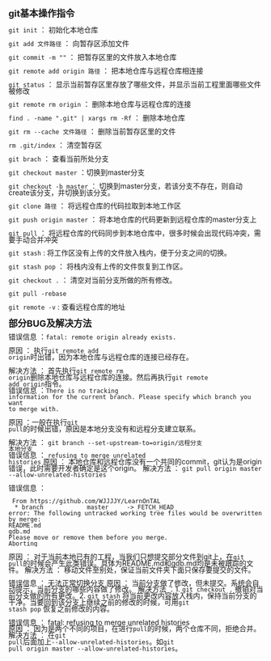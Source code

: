 <div style="line-height:12px"><font siz=3>
<div>
<font size=4><b>git基本操作指令</b></font>


<div style="margin:20px 0 0 0"><code>git init</code> ： 初始化本地仓库</div>

<code>git add 文件路径</code> ： 向暂存区添加文件

<code>git commit -m ""</code> ： 把暂存区里的文件放入本地仓库

<code>git remote add origin 路径</code> ： 把本地仓库与远程仓库相连接

<code>git status</code> ： 显示当前暂存区里存放了哪些文件，并显示当前工程里面哪些文件被修改

<code>git remote rm origin</code> ： 删除本地仓库与远程仓库的连接

<code>find . -name ".git" | xargs rm -Rf</code> ： 删除本地仓库

<code>git rm --cache 文件路径</code> ： 删除当前暂存区里的文件

<code>rm .git/index</code> ： 清空暂存区

<code>git brach</code> ： 查看当前所处分支

<code>git checkout master</code> ：切换到master分支

<code>git checkout -b master</code> ： 切换到master分支，若该分支不存在，则自动create该分支，并切换到该分支。

<code>git clone 路径</code> ： 将远程仓库的代码拉取到本地工作区

<code>git push origin master</code> ： 将本地仓库的代码更新到远程仓库的master分支上

<code>git pull</code> ： 将远程仓库的代码同步到本地仓库中，很多时候会出现代码冲突，需要手动合并冲突

<code>git stash</code> : 将工作区没有上传的文件放入栈内，便于分支之间的切换。

<code>git stash pop</code> ： 将栈内没有上传的文件恢复到工作区。

<code>git checkout .</code> ： 清空对当前分支所做的所有修改。

<code>git pull -rebase</code>

<code>git remote -v</code> : 查看远程仓库的地址


<div style="margin:10px 0px 0px 0px">

<div style="margin:20px 0px 0px 0px"><font size=4><b>部分BUG及解决方法</b></font></div>

错误信息 ：<code>fatal: remote origin already exists.</code>

原因 ： 执行<code>git remote add origin</code>时出错，因为本地仓库与远程仓库的连接已经存在。

解决方法 ： 首先执行<code>git remote rm origin</code>删除本地仓库与远程仓库的连接。然后再执行<code>git remote add origin</code>指令。
<br>
错误信息 ：<code>There is no tracking information for the current branch. Please specify which branch you want to merge with.</code>

原因 ：一般在执行<code>git pull</code>的时候出错，原因是本地分支没有和远程分支建立联系。

解决方法 ： <code>git branch --set-upstream-to=origin/远程分支 本地分支</code>
<br>
错误信息 ： <code>refusing to merge unrelated histories</code>
原因 ： 本地仓库和远程仓库没有一个共同的commit，git认为是origin错误，此时需要开发者确定是这个origin。
解决方法 ： <code>git pull origin master --allow-unrelated-histories</code>

错误信息 ：

	 From https://github.com/WJJJJY/LearnOnTAL
	　* branch            master     -> FETCH_HEAD
	error: The following untracked working tree files would be overwritten by merge:
	README.md
	gdb.md
	Please move or remove them before you merge.
	Aborting

原因 ： 对于当前本地已有的工程，当我们只想提交部分文件到git上，在<code>git pull</code>的时候会产生此类错误。具体为README.md和gdb.md均是未被跟踪的文件。
解决方法 ： 移动文件至别处，保证当前文件夹下面只保存要提交的文件。

错误信息 ： 无法正常切换分支
原因 ： 当前分支做了修改，但未提交。系统会自动提示，当前分支的哪些内容做了修改。
解决方法 ：1. <code>git checkout .</code> 撤销对当前分支做的所有更改。2. <code>git stash</code> 将当前更改内容放入栈内，保持当前分支的干净。当要回到该分支上继续之前的修改的时候，可用<code>git stash pop</code> 恢复之前修改的内容。


错误信息 ： fatal: refusing to merge unrelated histories<br>
原因 ： 因为是两个不同的项目，在进行<code>pull</code>的时候，两个仓库不同，拒绝合并。
解决方法 ： 在<code>git pull</code>后面加上<code>--allow-unrelated-histories</code>。如<code>git pull origin master --allow-unrelated-histories</code>。
</div>
</font></div>
